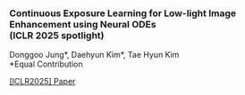 ### Continuous Exposure Learning for Low-light Image Enhancement using Neural ODEs <br> (ICLR 2025 spotlight)
Donggoo Jung*, Daehyun Kim*, Tae Hyun Kim
<br>\*Equal Contribution

[[ICLR2025] Paper](https://openreview.net/forum?id=Mn2qgIcIPS)
